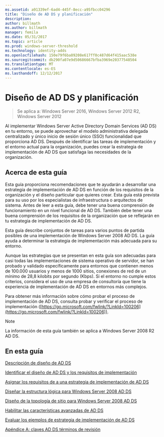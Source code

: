 ```yaml
---
ms.assetid: a91339ef-6ad4-445f-8ecc-a95fbcc04296
title: "Diseño de AD DS y planificación"
description: 
author: billmath
ms.author: billmath
manager: femila
ms.date: 05/31/2017
ms.topic: article
ms.prod: windows-server-threshold
ms.technology: identity-adds
ms.openlocfilehash: 150e79f6ba89208e617ff0c487d64f415aac538e
ms.sourcegitcommit: db290fa07e9d50686667bfba3969e20377548504
ms.translationtype: MT
ms.contentlocale: es-ES
ms.lasthandoff: 12/12/2017
---
```

# <a name="ad-ds-design-and-planning"></a>Diseño de AD DS y planificación

>Se aplica a: Windows Server 2016, Windows Server 2012 R2, Windows Server 2012

Al implementar Windows Server Active Directory Domain Services (AD DS) en tu entorno, se puede aprovechar el modelo administrativa delegada centralizado y único inicio de sesión único (SSO) funcionalidad que proporciona AD DS. Después de identificar las tareas de implementación y el entorno actual para la organización, puedes crear la estrategia de implementación de AD DS que satisfaga las necesidades de la organización.  
  
## <a name="about-this-guide"></a>Acerca de esta guía  
Esta guía proporciona recomendaciones que te ayudarán a desarrollar una estrategia de implementación de AD DS en función de los requisitos de la organización y el diseño particular que quieres crear. Esta guía está prevista para su uso por los especialistas de infraestructura o arquitectos de sistema. Antes de leer a esta guía, debe tener una buena comprensión de funcionamiento en un nivel funcional de AD DS. También debe tener una buena comprensión de los requisitos de la organización que se reflejarán en tu estrategia de implementación de AD DS.  
  
Esta guía describe conjuntos de tareas para varios puntos de partida posibles de una implementación de Windows Server 2008 AD DS. La guía ayuda a determinar la estrategia de implementación más adecuada para su entorno.  
  
Aunque las estrategias que se presentan en esta guía son adecuadas para casi todas las implementaciones de sistema operativo de servidor, se han probado y validado específicamente para entornos que contienen menos de 100.000 usuarios y menos de 1000 sitios, conexiones de red de un mínimo de 28,8 kilobits por segundo (Kbps). Si el entorno no cumple estos criterios, considera el uso de una empresa de consultoría que tiene la experiencia de implementación de AD DS en entornos más complejos.  
  
Para obtener más información sobre cómo probar el proceso de implementación de AD DS, consulta probar y verificar el proceso de implementación ([https://go.microsoft.com/fwlink/?LinkId=100206](https://go.microsoft.com/fwlink/?LinkId=100206)).  
  
> [!NOTE]  
> La información de esta guía también se aplica a Windows Server 2008 R2 AD DS.  
  
## <a name="in-this-guide"></a>En esta guía  
[Descripción de diseño de AD DS](Understanding-AD-DS-Design.md)  
  
[Identificar el diseño de AD DS y los requisitos de implementación](Identifying-Your-AD-DS-Design-and-Deployment-Requirements.md)  
  
[Asignar los requisitos de a una estrategia de implementación de AD DS](Mapping-Your-Requirements-to-an-AD-DS-Deployment-Strategy.md)  
  
[Diseñar la estructura lógica para Windows Server 2008 AD DS](Designing-the-Logical-Structure.md)  
  
[Diseño de la topología de sitio para Windows Server 2008 AD DS](Designing-the-Site-Topology.md)  
  
[Habilitar las características avanzadas de AD DS](Enabling-Advanced-Features-for-AD-DS.md)  
  
[Evaluar los ejemplos de estrategia de implementación de AD DS](Evaluating-AD-DS-Deployment-Strategy-Examples.md)  
  
[Apéndice A: claves AD DS términos de revisión](Appendix-A--Reviewing-Key-AD-DS-Terms.md)  
  


